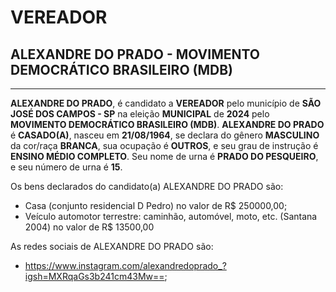 # VEREADOR
## ALEXANDRE DO PRADO - MOVIMENTO DEMOCRÁTICO BRASILEIRO (MDB)
---
**ALEXANDRE DO PRADO**, é candidato a **VEREADOR** pelo município de **SÃO JOSÉ DOS CAMPOS - SP** na eleição **MUNICIPAL** de **2024** pelo **MOVIMENTO DEMOCRÁTICO BRASILEIRO (MDB)**.
**ALEXANDRE DO PRADO** é **CASADO(A)**, nasceu em **21/08/1964**, se declara do gênero **MASCULINO** da cor/raça **BRANCA**, sua ocupação é **OUTROS**, e seu grau de instrução é **ENSINO MÉDIO COMPLETO**.
Seu nome de urna é **PRADO DO PESQUEIRO**, e seu número de urna é **15**.

Os bens declarados do candidato(a) ALEXANDRE DO PRADO são: 
- Casa (conjunto residencial D Pedro) no valor de R$ 250000,00;
- Veículo automotor terrestre: caminhão, automóvel, moto, etc. (Santana 2004) no valor de R$ 13500,00

As redes sociais de ALEXANDRE DO PRADO são:
- https://www.instagram.com/alexandredoprado_?igsh=MXRqaGs3b241cm43Mw==;